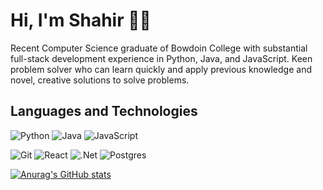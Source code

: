 # Hi, I'm Shahir 👋🏽

Recent Computer Science graduate of Bowdoin College with substantial full-stack development experience in Python, Java, and JavaScript. Keen problem solver who can learn quickly and apply previous knowledge and novel, creative solutions to solve problems.

## Languages and Technologies

![Python](https://img.shields.io/badge/python-3670A0?style=for-the-badge&logo=python&logoColor=ffdd54)
![Java](https://img.shields.io/badge/java-%23ED8B00.svg?style=for-the-badge&logo=java&logoColor=white)
![JavaScript](https://img.shields.io/badge/javascript-%23323330.svg?style=for-the-badge&logo=javascript&logoColor=%23F7DF1E)


![Git](https://img.shields.io/badge/git-%23F05033.svg?style=for-the-badge&logo=git&logoColor=white)
![React](https://img.shields.io/badge/react-%2320232a.svg?style=for-the-badge&logo=react&logoColor=%2361DAFB)
![.Net](https://img.shields.io/badge/.NET-5C2D91?style=for-the-badge&logo=.net&logoColor=white)
![Postgres](https://img.shields.io/badge/postgres-%23316192.svg?style=for-the-badge&logo=postgresql&logoColor=white)

[![Anurag's GitHub stats](https://github-readme-stats.vercel.app/api?username=shahirtaj&count_private=true&show_icons=true&theme=transparent)](https://github.com/anuraghazra/github-readme-stats)
